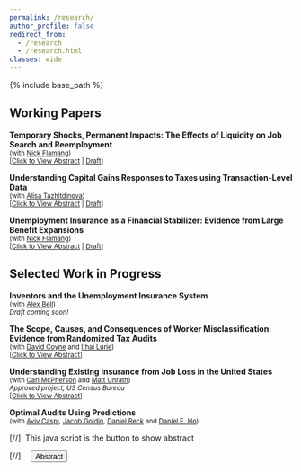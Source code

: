 ```yaml
---
permalink: /research/
author_profile: false
redirect_from:
  - /research
  - /research.html
classes: wide
---
```


{% include base_path %}

## Working Papers

**Temporary Shocks, Permanent Impacts: The Effects of Liquidity on Job Search and Reemployment**<br />
<small>(with [Nick Flamang](https://nickflamang.github.io/))</small><br />
<small>[<a href="#/" onclick="visib('abstract_uidelays')">Click to View Abstract</a> | [Draft][draft_uidelays]]</small>

<div id="abstract_uidelays" style="display: none; text-align: justify; line-height: 100%" ><small>
How do differences in job seekers' liquidity during unemployment affect their reemployment and long-term earnings trajectories? We examine a novel source of variation: delays in unemployment insurance (UI) benefit payments. These delays create high-frequency variation in claimants' cash-on-hand by only shifting timing rather than the total amount of benefits received. We leverage plausibly random delays during a 2013 California UI system glitch that temporarily froze benefit payments for a subset of active claimants. To minimize residual differences between delayed and non-delayed claimants, our research design further matches on a rich set of demographics, earnings histories, and pre-outage claim histories. The mean claimant affected by the glitch had a total of \$825 in UI benefits delayed, and waited an average of 34 days before all benefits were eventually paid. In the short run, claimants with delayed payments exit UI earlier, are employed faster, earn 4.6% higher wages at subsequent firms, and find better idiosyncratic worker-firm matches. These effects are highly persistent over time: five years after the system glitch, delayed claimants have 2.5 percentage points higher likelihood of employment, \$500 higher labor earnings each quarter, and 5% higher earnings conditional on employment. We find that these effects are largest among claimants affected early into their unemployment spell. Our results are consistent with a model of job search incorporating duration dependence: UI benefits increase the duration of unemployment spells, reducing reemployment rates and future wages. 
</small><br><br/></div>

[draft_uidelays]: </files/UI_Delays_and_Job_Search_Kancherla_JMP.pdf>

**Understanding Capital Gains Responses to Taxes using Transaction-Level Data**<br />
<small>(with [Alisa Tazhitdinova](https://alisatns.weebly.com/))</small><br />
<small>[<a href="#/" onclick="visib('abstract_capgains')">Click to View Abstract</a> | [Draft][draft_capgains]]</small>

<div id="abstract_capgains" style="display: none; text-align: justify; line-height: 100%" ><small>
We study how individuals’ trading behavior responds to tax incentives using administrative transaction-level data on all taxable sales of broker-traded, directly held financial assets between 2011 and 2019. Our empirical design leverages a simple, salient, timing-based tax notch: in the U.S., assets held beyond one year qualify for a 10-20 percentage point reduction in capital gains rates. The size and granularity of the data allow us to study how this capital gains tax rate differentiation shapes individuals’ trading behaviors across narrowly defined demographic and income groups. We find that: (1) retiming responses around the tax rate notch are weak in general; (2) individuals make clear misoptimization errors by realizing gains just before the notch; and (3) this pattern can be explained by both heterogeneous capital gains responses by asset type combined with rigidities in individual trading styles. Finally, we use our empirical results to show theoretically that the weak deferral elasticities imply that a revenue-maximizing government would eliminate short- vs long-term tax differentiation.
</small><br><br/></div>

[draft_capgains]: </files/Understanding_Capital_Gains_Responses_to_Taxation.pdf>

**Unemployment Insurance as a Financial Stabilizer: Evidence from Large Benefit Expansions**<br />
<small>(with [Nick Flamang](https://nickflamang.github.io/))</small><br />
<small>[<a href="#/" onclick="visib('abstract_covid_ui_credit')">Click to View Abstract</a> | [Draft][draft_covid_ui_credit]] </small>

<div id="abstract_covid_ui_credit" style="display: none; text-align: justify; line-height: 100%" ><small>
To what extent does unemployment insurance (UI) attenuate aggregate financial responses to unemployment shocks? We answer this question using administrative credit bureau records and the unprecedented changes in unemployment and UI generosity during the Covid-19 pandemic. We first find that aggregate sensitivity to the unemployment rate decreased by 50% for auto loans and 66% for credit cards between January 2017 and March 2021. To isolate the effect of UI from other contemporaneous policies shifting unemployment shock responsiveness, we employ a staggered event study design around state-level withdrawals from federal UI programs in late 2021. We find that almost all of the pandemic sensitivity drop is attributable to UI expansions. Our two designs are qualitatively robust to placebo tests on plausibly unaffected credit types, potential demand-side responses for increased credit, and alternate estimation specifications. In a back-of-the-envelope calculation, we calculate that UI expansions prevented about 59% of total potential delinquency-months. Taken together, these results imply that federal UI expansions have had a substantially stabilizing effect during the Covid-19 pandemic. Our findings thus provide powerful empirical support for a largely theoretical body of research on the role of UI as an automatic stabilizer of aggregate economic conditions.
</small><br><br/></div>

[draft_covid_ui_credit]: </files/UI_Benefit_Expansions_and_Local_Financial_Distress.pdf>

## Selected Work in Progress

**Inventors and the Unemployment Insurance System**<br />
<small>(with [Alex Bell](https://alexbell.net/))</small><br />
<small>*Draft coming soon!*</small><br />

**The Scope, Causes, and Consequences of Worker Misclassification: Evidence from Randomized Tax Audits**<br />
<small>(with [David Coyne](https://www.djcoyne.com/home) and [Ithai Lurie](https://sites.google.com/site/ithaizvilurie/))</small><br />
<small>[<a href="#/" onclick="visib('abstract_wmc')">Click to View Abstract</a>]</small>
<div id="abstract_wmc" style="display: none; text-align: justify; line-height: 100%" ><small>
Worker misclassification—wherein firms erroneously represent their workers’ employment status for tax purposes, typically listing wage employees as independent contractors—is a large and growing problem in employment tax compliance, with meaningful costs to both individual workers and the tax system. Misclassified workers are thought to have lower earnings, rates of health insurance coverage, and retirement contributions (Jackson et al, 2017). At the same time, only about 55% of independent contractors correctly remit self-employment taxes, which meaningfully contributes to the employment tax gap. The problem is prevalent and growing: in 2000, about 30% of audited firms misclassified at least one worker, and the fraction of misclassified workers has increased by about 300% between 2000 and 2019 (GAO 2009; ETA Reports 581). Using randomized audit data from the National Research Program’s Employment Tax Study (ETS), we examine four main questions: (1) how often do audits uncover worker misclassification, and how does this vary by firm or worker characteristics; (2) what is the short-term compliance effect of audits on affected workers’ classification; (3) do the audits have long-term impacts on worker classification and outcomes; and (4) does the risk of being audited impact the behavior of non-audited firms? </small><br><br/></div>

**Understanding Existing Insurance from Job Loss in the United States**<br />
<small>(with [Carl McPherson](https://carlmcpherson.github.io/) and [Matt Unrath](https://www.mattunrath.com/))</small><br />
<small>*Approved project, US Census Bureau*</small><br />
<small>[<a href="#/" onclick="visib('abstract_job_loss_implicit_insurance')">Click to View Abstract</a>]</small>
<div id="abstract_job_loss_implicit_insurance" style="display: none; text-align: justify; line-height: 100%" ><small>
We study the joint effects of the tax system, government transfers, and self-insurance in mitigating earnings losses from job loss. Transfer payments imply smaller income losses relative to wage losses; behavioral responses (asset liquidation, self-employment, income misreporting, family members’ labor supply) mitigate household income losses relative to worker income losses; and progressive tax rates imply smaller after-tax income losses relative to pre-tax income losses. We leverage a novel merge between social safety net benefit takeup in 42 US states to population tax returns and earnings data to estimate these various margins of response in a single dataset. In doing so, we will be able to integrate the tax system, transfer payments, and household responses into a net measure of household and government insurance against job loss.
</small><br><br/></div>

**Optimal Audits Using Predictions**<br />
<small>(with [Aviv Caspi](https://sites.google.com/view/avivcaspi/), [Jacob Goldin](https://sites.google.com/site/jacobsgoldin/), [Daniel Reck](https://www.danreck.com/) and [Daniel E. Ho](https://dho.stanford.edu/))</small><br />

<!--**The Educational Effects of Financial Aid: Evidence from the Texas FAFSA Mandate** (with Nick Gebbia and Ale Marchetti-Bowick)-->
  
<!--**Independent Contracting And Earnings Volatility** (with [Jesse Rothstein](https://eml.berkeley.edu/~jrothst/) and [Till von Wachter](http://www.econ.ucla.edu/tvwachter/))-->

<!--**The Disposition Effect and the Character of Reference Dependence: Theory and Evidence** (with [Youssef Benzarti](https://www.benzarti.com/), [Alex Gelber](https://users.nber.org/~agelber/), [Daniel Reck](https://www.danreck.com/), [Alisa Tazhitinova](https://alisatns.weebly.com/), and [Pat Langetieg](https://www.nber.org/people/patrick_langetieg))-->

[//]: This java script is the button to show abstract
 <script>
  function visib(id) {
   var x = document.getElementById(id);
   if (x.style.display === "block") {
     x.style.display = "none";
   } else {
     x.style.display = "block";
   }
 }
 </script>

 [//]:&emsp;<button onclick="visib('polariz')" class="btn btn--inverse btn--small">Abstract</button>